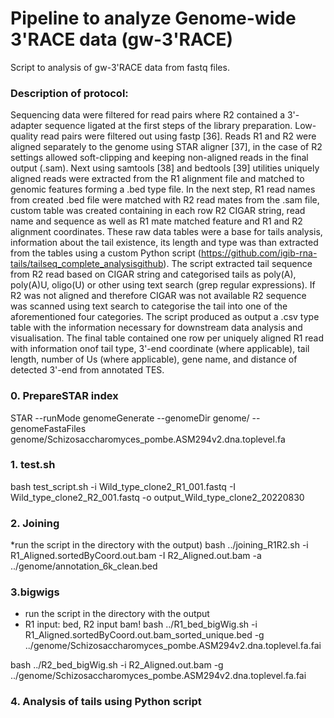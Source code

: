 # Pipeline to analyze Genome-wide 3'RACE data (gw-3'RACE)
Script to analysis of gw-3'RACE data from fastq files.

### Description of protocol:
Sequencing data were filtered for read pairs where R2 contained a 3'-adapter sequence ligated at the first steps of the library preparation. Low-quality read pairs were filtered out using fastp [36]. Reads R1 and R2 were aligned separately to the genome using STAR aligner [37], in the case of R2 settings allowed soft-clipping and keeping non-aligned reads in the final output (.sam). Next using samtools [38] and bedtools [39]  utilities uniquely aligned reads were extracted from the R1 alignment file and matched to genomic features forming a .bed type file. In the next step, R1 read names from created  .bed file were matched with R2 read mates from the .sam file, custom table was created containing in each row R2 CIGAR string, read name and sequence as well as R1 mate matched feature and R1 and R2 alignment coordinates. These raw data tables were a base for tails analysis, information about the tail existence, its length and type was than extracted from the tables using a custom Python script (https://github.com/igib-rna-tails/tailseq_complete_analysisgithub). The script extracted tail sequence from R2 read based on CIGAR string and categorised tails as poly(A), poly(A)U, oligo(U) or other using text search (grep regular expressions). If R2 was not aligned and therefore CIGAR was not available R2 sequence was scanned using text search to categorise the tail into one of the aforementioned four categories. The script produced as output a .csv type table with the information necessary for downstream data analysis and visualisation. The final table contained one row per uniquely aligned R1 read with information onof tail type, 3'-end coordinate (where applicable), tail length, number of Us (where applicable), gene name, and distance of detected 3'-end from annotated TES.

### 0. PrepareSTAR index
STAR --runMode genomeGenerate --genomeDir genome/ --genomeFastaFiles genome/Schizosaccharomyces_pombe.ASM294v2.dna.toplevel.fa


### 1. test.sh
bash test_script.sh -i Wild_type_clone2_R1_001.fastq -I Wild_type_clone2_R2_001.fastq -o output_Wild_type_clone2_20220830


### 2. Joining 
  *run the script in the directory with the output)
bash ../joining_R1R2.sh -i R1_Aligned.sortedByCoord.out.bam -I R2_Aligned.out.bam -a ../genome/annotation_6k_clean.bed


### 3.bigwigs 
  * run the script in the directory with the output
  * R1 input: bed, R2 input bam!
bash ../R1_bed_bigWig.sh -i R1_Aligned.sortedByCoord.out.bam_sorted_unique.bed -g ../genome/Schizosaccharomyces_pombe.ASM294v2.dna.toplevel.fa.fai 

bash ../R2_bed_bigWig.sh -i R2_Aligned.out.bam  -g ../genome/Schizosaccharomyces_pombe.ASM294v2.dna.toplevel.fa.fai 

### 4. Analysis of tails using Python script
